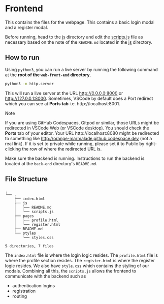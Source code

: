# Frontend

This contains the files for the webpage. This contains a basic login modal and a register modal.

Before running, head to the [js](./js) directory and edit the
[scripts.js](./js/scripts.js) file as necessary based on the note of the `README.md` located in the
[js](./js) directory.

## How to run

Using `python3`, you can run a live server by running the following command at the **root of the `web-front-end` directory**.

```bash
python3 -m http.server
```

This will run a live server at the URL http://0.0.0.0:8000 or http://127.0.0.1:8000. Sometimes, VSCode by default does a Port redirect which you can see at **Ports tab** i.e. http://localhost:8001.

> [!NOTE]
> If you are using GitHub Codespaces, Gitpod or similar, those URLs might be redirected in VSCode Web (or VSCode desktop). You should check the **Ports** tab of your editor. Your URL
> http://localhost:8080 might be redirected to something like http://orange-marmalade.github.codespace.dev (not a real link). If it is set to private while running, please set it to
> Public by right-clicking the row of where the redirected URL is.

Make sure the backend is running. Instructions to run the backend is located at the `back-end` directory's `README.md`.

## File Structure

```
.
└── .
    ├── index.html
    ├── js
    │   ├── README.md
    │   └── scripts.js
    ├── pages
    │   ├── profile.html
    │   └── register.html
    ├── README.md
    └── styles
        └── styles.css

5 directories, 7 files
```

The `index.html` file is where the login logic resides. The `profile.html` file is where the profile section resides. The `register.html` is where the register logic resides.
We also have `style.css` which contains the styling of our modals. Combining all this, the `scripts.js` allows the frontend to communicate with the backend such as

- authentication logins
- registration
- routing
